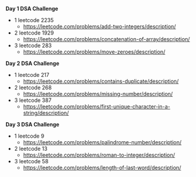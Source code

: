 **Day 1 DSA Challenge**
 - 1 leetcode 2235
    - https://leetcode.com/problems/add-two-integers/description/
 - 2 leetcode 1929
    - https://leetcode.com/problems/concatenation-of-array/description/
 - 3 leetcode 283
    - https://leetcode.com/problems/move-zeroes/description/

**Day 2 DSA Challenge**
 - 1 leetcode 217
    - https://leetcode.com/problems/contains-duplicate/description/
 - 2 leetcode 268
    - https://leetcode.com/problems/missing-number/description/
 - 3 leetcode 387
    - https://leetcode.com/problems/first-unique-character-in-a-string/description/

**Day 3 DSA Challenge**
 - 1 leetcode 9
    - https://leetcode.com/problems/palindrome-number/description/
 - 2 leetcode 13
    - https://leetcode.com/problems/roman-to-integer/description/
 - 3 leetcode 58
    - https://leetcode.com/problems/length-of-last-word/description/
